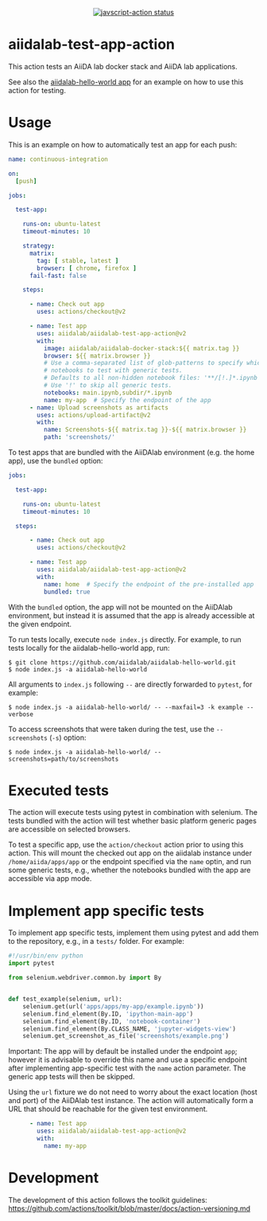 <p align="center">
  <a href="https://github.com/actions/javascript-action/actions"><img alt="javscript-action status" src="https://github.com/actions/javascript-action/workflows/units-test/badge.svg"></a>
</p>

# aiidalab-test-app-action

This action tests an AiiDA lab docker stack and AiiDA lab applications.

See also the [aiidalab-hello-world app](https://github.com/aiidalab/aiidalab-hello-world) for an example on how to use this action for testing.

# Usage

This is an example on how to automatically test an app for each push:

<!-- start usage -->
```yaml
name: continuous-integration

on:
  [push]

jobs:

  test-app:

    runs-on: ubuntu-latest
    timeout-minutes: 10

    strategy:
      matrix:
        tag: [ stable, latest ]
        browser: [ chrome, firefox ]
      fail-fast: false

    steps:

      - name: Check out app
        uses: actions/checkout@v2

      - name: Test app
        uses: aiidalab/aiidalab-test-app-action@v2
        with:
          image: aiidalab/aiidalab-docker-stack:${{ matrix.tag }}
          browser: ${{ matrix.browser }}
          # Use a comma-separated list of glob-patterns to specify which
          # notebooks to test with generic tests.
          # Defaults to all non-hidden notebook files: '**/[!.]*.ipynb'
          # Use '!' to skip all generic tests.
          notebooks: main.ipynb,subdir/*.ipynb
          name: my-app  # Specify the endpoint of the app
      - name: Upload screenshots as artifacts
        uses: actions/upload-artifact@v2
        with:
          name: Screenshots-${{ matrix.tag }}-${{ matrix.browser }}
          path: 'screenshots/'
```
<!-- end usage -->

To test apps that are bundled with the AiiDAlab environment (e.g. the home app), use the ``bundled`` option:
```yaml
jobs:

  test-app:

    runs-on: ubuntu-latest
    timeout-minutes: 10

  steps:

      - name: Check out app
        uses: actions/checkout@v2

      - name: Test app
        uses: aiidalab/aiidalab-test-app-action@v2
        with:
          name: home  # Specify the endpoint of the pre-installed app
          bundled: true
```
With the ``bundled`` option, the app will not be mounted on the AiiDAlab environment, but instead it is assumed that the app is already accessible at the given endpoint.

To run tests locally, execute `node index.js` directly.
For example, to run tests locally for the aiidalab-hello-world app, run:

```console
$ git clone https://github.com/aiidalab/aiidalab-hello-world.git
$ node index.js -a aiidalab-hello-world
```
All arguments to ``index.js`` following ``--`` are directly forwarded to ``pytest``, for example:
```console
$ node index.js -a aiidalab-hello-world/ -- --maxfail=3 -k example --verbose
```

To access screenshots that were taken during the test, use the ``--screenshots`` (``-s``) option:
```console
$ node index.js -a aiidalab-hello-world/ --screenshots=path/to/screenshots
```

# Executed tests

The action will execute tests using pytest in combination with selenium.
The tests bundled with the action will test whether basic platform generic pages are accessible on selected browsers.

To test a specific app, use the `action/checkout` action prior to using this action.
This will mount the checked out app on the aiidalab instance under `/home/aiida/apps/app` or the endpoint specified via the ``name`` optin, and run some generic tests, e.g., whether the notebooks bundled with the app are accessible via app mode.

# Implement app specific tests

To implement app specific tests, implement them using pytest and add them to the repository, e.g., in a `tests/` folder.
For example:
```python
#!/usr/bin/env python
import pytest

from selenium.webdriver.common.by import By


def test_example(selenium, url):
    selenium.get(url('apps/apps/my-app/example.ipynb'))
    selenium.find_element(By.ID, 'ipython-main-app')
    selenium.find_element(By.ID, 'notebook-container')
    selenium.find_element(By.CLASS_NAME, 'jupyter-widgets-view')
    selenium.get_screenshot_as_file('screenshots/example.png')
```

Important: The app will by default be installed under the endpoint `app`; however it is advisable to override this name and use a specific endpoint after implementing app-specific test with the `name` action parameter.
The generic app tests will then be skipped.

Using the `url` fixture we do not need to worry about the exact location (host and port) of the AiiDAlab test instance.
The action will automatically form a URL that should be reachable for the given test environment.

```yaml
      - name: Test app
        uses: aiidalab/aiidalab-test-app-action@v2
        with:
          name: my-app
```

# Development

The development of this action follows the toolkit guidelines: https://github.com/actions/toolkit/blob/master/docs/action-versioning.md
